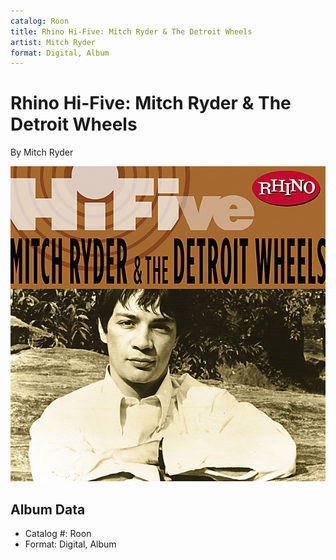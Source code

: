 ```yaml
---
catalog: Roon
title: Rhino Hi-Five: Mitch Ryder & The Detroit Wheels
artist: Mitch Ryder
format: Digital, Album
---
```


# Rhino Hi-Five: Mitch Ryder & The Detroit Wheels

By Mitch Ryder

![](../../assets/albumcovers/Mitch_Ryder-Rhino_Hi-Five-_Mitch_Ryder_and_The_Detroit_Wheels.png)

## Album Data

- Catalog #: Roon
- Format: Digital, Album

